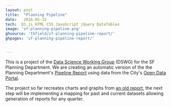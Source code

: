 ```yaml
---
layout: post
title:  "Planning Pipeline"
date:   2016-05-15
tech:  D3.js HTML CSS JavaScript jQuery DataTables
image: 'sf-planning-pipeline.png'
ghsource: 'thfield/sf-planning-pipeline-report/'
ghpages: 'sf-planning-pipeline-report/'


---
```

This is a project of the [Data Science Working Group](http://www.datascience-working.org) (DSWG) for the SF Planning Department.  We are creating an automatic version of the the Planning Department's [Pipeline Report](http://sf-planning.org/pipeline-report) using data from the City's [Open Data Portal](https://data.sfgov.org/).

The project so far recreates charts and graphs from [an old report](http://sf-planning.org/sites/default/files/FileCenter/Documents/9338-pipelinereport_q3_2014.pdf), the next step will be implementing a mapping for past and current datasets allowing generation of reports for any quarter.